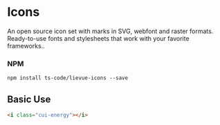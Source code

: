 # Icons 

An open source icon set with marks in SVG, webfont and raster formats. Ready-to-use fonts and stylesheets that work with your favorite frameworks..



### NPM

```shell
npm install ts-code/lievue-icons --save

```

## Basic Use

```html
<i class="cui-energy"></i>
```